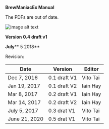 **BrewManiacEx Manual**

The PDFs are out of date.

![image alt text](images/image_0.jpg)

**Version 0.4 draft v1**

**July**** 5 2018**

Revision:

|Date|Version|Editor|
|--- |--- |--- |
|Dec  7, 2016|0.1 draft V1|Vito Tai|
|Jan 19, 2017|0.1 draft V2|Iain Hay|
|Mar 8, 2017|0.2 draft V1|Iain Hay|
|Mar 14, 2017|0.2 draft V2|Iain Hay|
|July 5, 2017|0.3 drat V1|Vito Tai|
|June 21, 2020|0.5 drat V1|Vito Tai|

